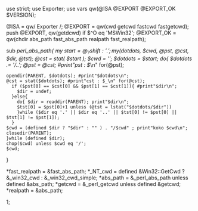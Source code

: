 use strict;
use Exporter;
use vars qw(@ISA @EXPORT @EXPORT_OK $VERSION);

@ISA = qw/ Exporter /;
@EXPORT = qw(cwd getcwd fastcwd fastgetcwd);
push @EXPORT, qw(getdcwd) if $^O eq 'MSWin32';
@EXPORT_OK = qw(chdir abs_path fast_abs_path realpath fast_realpath);

sub _perl_abs_path{
    my $start = @_ ? shift : '.';
    my($dotdots, $cwd, @pst, @cst, $dir, @tst);
    @cst = stat( $start );
    $cwd = '';
    $dotdots = $start;
    do{
	$dotdots .= '/..';
	@pst = @cst; #print"pst : $_\n" for(@pst);

	opendir(PARENT, $dotdots); #print"$dotdots\n";
	@cst = stat($dotdots); #print"cst : $_\n" for(@cst);
	  if ($pst[0] == $cst[0] && $pst[1] == $cst[1]){ #print"$dir\n";
	    $dir = undef;
	  }else{
	    do{ $dir = readdir(PARENT); print"$dir\n";
		$tst[0] = $pst[0]+1 unless (@tst = lstat("$dotdots/$dir"))
	    }while ($dir eq '.' || $dir eq '..' || $tst[0] != $pst[0] || $tst[1] != $pst[1]);
	  }
	$cwd = (defined $dir ? "$dir" : "" ) . "/$cwd" ; print"koko $cwd\n";
	closedir(PARENT);
    }while (defined $dir);
    chop($cwd) unless $cwd eq '/';
    $cwd;
}

*fast_realpath = \&fast_abs_path;
*_NT_cwd = defined &Win32::GetCwd ? \&_win32_cwd : \&_win32_cwd_simple;
*abs_path = \&_perl_abs_path unless defined &abs_path;
*getcwd = \&_perl_getcwd unless defined &getcwd;
*realpath = \&abs_path;

1;
